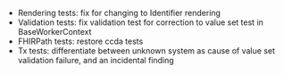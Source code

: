 * Rendering tests: fix for changing to Identifier rendering
* Validation tests: fix validation test for correction to value set test in BaseWorkerContext
* FHIRPath tests: restore ccda tests
* Tx tests: differentiate between unknown system as cause of value set validation failure, and an incidental finding
